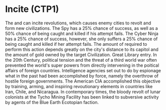 # Incite (CTP1)

The and can incite revolutions, which causes enemy cities to revolt and form new civilizations. The Spy has a 25% chance of success, as well as a 50% chance of being caught and killed if his attempt fails. The Cyber Ninja has a 25% chance of success, however, she only suffers a 25% chance of being caught and killed if her attempt fails. The amount of required to perform this action depends greatly on the city's distance to its capitol and the amount of gold owned by the target Civilization. 
Great Library entry.
In the 20th Century, political tension and the threat of a third world war often prevented the world's super powers from directly intervening in the poitical affairs of foreign countries. Intelligence agencies set out to do by espionage what in the past had been accomplished by force, namely the overthrow of hostile foreign governments. The American CIA accomplished this objective by training, arming, and inspiring revoutionary elements in countries like Iran, Chile, and Nicaragua. In contemporary times, the bloody revolt of lunar colonists at the Tycho Mining Facility has been linked to subversive activity by agents of the Blue Earth Ecotopian faction.